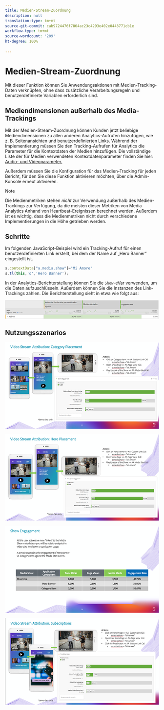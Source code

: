 ```yaml
---
title: Medien-Stream-Zuordnung
description: null
translation-type: tm+mt
source-git-commit: cab9724476f7864ac23c4293e402e0443771cb1e
workflow-type: tm+mt
source-wordcount: '209'
ht-degree: 100%

---
```



# Medien-Stream-Zuordnung

Mit dieser Funktion können Sie Anwendungsaktionen mit Medien-Tracking-Daten verknüpfen, ohne dass zusätzliche Verarbeitungsregeln und benutzerdefinierte Variablen erforderlich sind.

## Mediendimensionen außerhalb des Media-Trackings

Mit der Medien-Stream-Zuordnung können Kunden jetzt beliebige Mediendimensionen zu allen anderen Analytics-Aufrufen hinzufügen, wie z. B. Seitenansichten und benutzerdefinierten Links. Während der Implementierung müssen Sie den Tracking-Aufrufen für Analytics die Parameter für die Kontextdaten der Medien hinzufügen. Die vollständige Liste der für Medien verwendeten Kontextdatenparameter finden Sie hier: [Audio- und Videoparameter.](/help/metrics-and-metadata/audio-video-parameters.md)

Außerdem müssen Sie die Konfiguration für das Medien-Tracking für jeden Bericht, für den Sie diese Funktion aktivieren möchten, über die Admin-Konsole erneut aktivieren.

>[!NOTE]
>
>Die Medienmetriken stehen _nicht_ zur Verwendung außerhalb des Medien-Trackings zur Verfügung, da die meisten dieser Metriken von Media Analytics Anhand von Heartbeat-Ereignissen berechnet werden. Außerdem ist es wichtig, dass die Medienmetriken nicht durch verschiedene Implementierungen in die Höhe getrieben werden.

## Schritte

Im folgenden JavaScript-Beispiel wird ein Tracking-Aufruf für einen benutzerdefinierten Link erstellt, bei dem der Name auf „Hero Banner“ eingestellt ist.

```javascript
s.contextData["a.media.show"]="Mi Amore"
s.tl(this,'o','Hero Banner');
```

In der Analytics-Berichterstellung können Sie die `Show`-eVar verwenden, um die Daten aufzuschlüsseln. Außerdem können Sie die Instanzen des Link-Trackings zählen. Die Berichterstellung sieht in etwa wie folgt aus:

![](/assets/myShow-rpt-1.png)

## Nutzungsszenarios

![](/assets/vid-stream-attr-category.png)

![](/assets/vid-stream-attr-hero.png)

![](/assets/show-engagement.png)

![](/assets/vid-stream-attr-subs.png)

